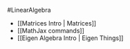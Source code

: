 #LinearAlgebra
- [[Matrices Intro | Matrices]] 
- [[MathJax commands]]
- [[Eigen Algebra Intro | Eigen Things]]

